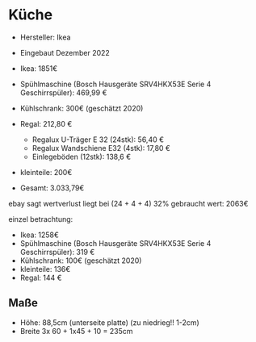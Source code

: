 # Küche

- Hersteller: Ikea
- Eingebaut Dezember 2022

- Ikea: 1851€
- Spühlmaschine (Bosch Hausgeräte SRV4HKX53E Serie 4 Geschirrspüler): 469,99 €
- Kühlschrank: 300€ (geschätzt 2020)
- Regal: 212,80 €
  - Regalux U-Träger E 32 (24stk): 56,40 €
  - Regalux Wandschiene E32 (4stk): 17,80 €
  - Einlegeböden (12stk): 138,6 €
- kleinteile: 200€

- Gesamt: 3.033,79€

ebay sagt wertverlust liegt bei (24 + 4 + 4) 32%
gebraucht wert: 2063€


einzel betrachtung:

- Ikea: 1258€
- Spühlmaschine (Bosch Hausgeräte SRV4HKX53E Serie 4 Geschirrspüler): 319 €
- Kühlschrank: 100€ (geschätzt 2020)
- kleinteile: 136€
- Regal: 144 €

## Maße

- Höhe: 88,5cm (unterseite platte) (zu niedrieg!! 1-2cm)
- Breite 3x 60 + 1x45 + 10 = 235cm